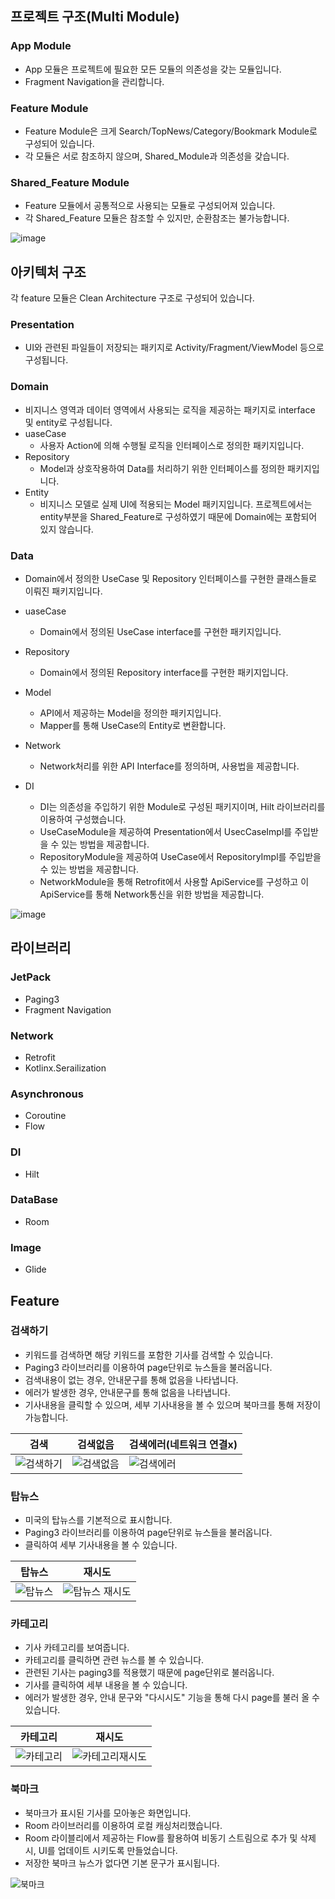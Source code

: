 ## 프로젝트 구조(Multi Module) ##

### App Module ###
- App 모듈은 프로젝트에 필요한 모든 모듈의 의존성을 갖는 모듈입니다.
- Fragment Navigation을 관리합니다.

### Feature Module ###
- Feature Module은 크게 Search/TopNews/Category/Bookmark Module로 구성되어 있습니다.
- 각 모듈은 서로 참조하지 않으며, Shared_Module과 의존성을 갖습니다. 


### Shared_Feature Module ###
- Feature 모듈에서 공통적으로 사용되는 모듈로 구성되어져 있습니다. 
- 각 Shared_Feature 모듈은 참조할 수 있지만, 순환참조는 불가능합니다.

![image](https://user-images.githubusercontent.com/45396949/189475063-1107cc97-05ca-41de-ad2b-72f96633cad4.png)

## 아키텍처 구조 ##
각 feature 모듈은 Clean Architecture 구조로 구성되어 있습니다. 

### Presentation ###
- UI와 관련된 파일들이 저장되는 패키지로 Activity/Fragment/ViewModel 등으로 구성됩니다.

### Domain ###
- 비지니스 영역과 데이터 영역에서 사용되는 로직을 제공하는 패키지로 interface 및 entity로 구성됩니다. 
- uaseCase 
  - 사용자 Action에 의해 수행될 로직을 인터페이스로 정의한 패키지입니다.
- Repository
  - Model과 상호작용하여 Data를 처리하기 위한 인터페이스를 정의한 패키지입니다.
- Entity
  - 비지니스 모델로 실제 UI에 적용되는 Model 패키지입니다. 프로젝트에서는 entity부분을 Shared_Feature로 구성하였기 때문에 Domain에는 포함되어 있지 않습니다.

### Data ###
- Domain에서 정의한 UseCase 및 Repository 인터페이스를 구현한 클래스들로 이뤄진 패키지입니다.

- uaseCase 
  - Domain에서 정의된 UseCase interface를 구현한 패키지입니다.
- Repository
  - Domain에서 정의된 Repository interface를 구현한 패키지입니다.
- Model
  - API에서 제공하는 Model을 정의한 패키지입니다. 
  - Mapper를 통해 UseCase의 Entity로 변환합니다. 
- Network
  - Network처리를 위한 API Interface를 정의하며, 사용법을 제공합니다.
- DI
  - DI는 의존성을 주입하기 위한 Module로 구성된 패키지이며, Hilt 라이브러리를 이용하여 구성했습니다.
  - UseCaseModule을 제공하여 Presentation에서 UsecCaseImpl를 주입받을 수 있는 방법을 제공합니다. 
  - RepositoryModule을 제공하여 UseCase에서 RepositoryImpl를 주입받을 수 있는 방법을 제공합니다.
  - NetworkModule을 통해 Retrofit에서 사용할 ApiService를 구성하고 이 ApiService를 통해 Network통신을 위한 방법을 제공합니다.  

![image](https://user-images.githubusercontent.com/45396949/189476059-54e3a481-6b94-4200-9080-1721fe341257.png)

## 라이브러리 ##
### JetPack ### 
  - Paging3
  - Fragment Navigation

### Network ###
  - Retrofit
  - Kotlinx.Serailization

### Asynchronous ###
- Coroutine
- Flow

### DI ###
  - Hilt
  
### DataBase ###
  - Room

### Image ###
  - Glide


## Feature ##

### 검색하기 ###
- 키워드를 검색하면 해당 키워드를 포함한 기사를 검색할 수 있습니다.
- Paging3 라이브러리를 이용하여 page단위로 뉴스들을 불러옵니다.
- 검색내용이 없는 경우, 안내문구를 통해 없음을 나타냅니다.
- 에러가 발생한 경우, 안내문구를 통해 없음을 나타냅니다.
- 기사내용을 클릭할 수 있으며, 세부 기사내용을 볼 수 있으며 북마크를 통해 저장이 가능합니다.

| 검색 | 검색없음 | 검색에러(네트워크 연결x) |
| --- | ---- | ---- |
| ![검색하기](https://user-images.githubusercontent.com/45396949/189478014-e39b871c-f025-4870-ad86-57be1eb37c8f.gif) | ![검색없음](https://user-images.githubusercontent.com/45396949/189478671-eb32d8b2-7b36-43d6-bbeb-1abe8e963c0e.gif) | ![검색에러](https://user-images.githubusercontent.com/45396949/189478673-25b76b20-a3f8-41da-bb3f-9a5515101a42.gif) |



### 탑뉴스 ###
- 미국의 탑뉴스를 기본적으로 표시합니다.
- Paging3 라이브러리를 이용하여 page단위로 뉴스들을 불러옵니다.
- 클릭하여 세부 기사내용을 볼 수 있습니다.

| 탑뉴스 | 재시도 |
| :---: | :---: |
| ![탑뉴스](https://user-images.githubusercontent.com/45396949/189478120-99330bdd-c6f1-4b7b-9785-ecd8455a6128.gif) | ![탑뉴스 재시도](https://user-images.githubusercontent.com/45396949/189478780-b0e36f35-76f1-4fa2-b2c2-1b2710948ed9.gif) |




### 카테고리 ###
- 기사 카테고리를 보여줍니다.
- 카테고리를 클릭하면 관련 뉴스를 볼 수 있습니다.
- 관련된 기사는 paging3를 적용했기 때문에 page단위로 불러옵니다.
- 기사를 클릭하여 세부 내용을 볼 수 있습니다. 
- 에러가 발생한 경우, 안내 문구와 "다시시도" 기능을 통해 다시 page를 불러 올 수 있습니다.

| 카테고리 | 재시도 |
| :----: | :----: |
| ![카테고리](https://user-images.githubusercontent.com/45396949/189478176-821a7a50-2797-4944-92f4-410143287fa5.gif) | ![카테고리재시도](https://user-images.githubusercontent.com/45396949/189479385-33f409dc-cdc9-44bc-9174-0781a11674b4.gif) |




### 북마크 ###
- 북마크가 표시된 기사를 모아놓은 화면입니다.
- Room 라이브러리를 이용하여 로컬 캐싱처리했습니다.
- Room 라이블리에서 제공하는 Flow를 활용하여 비동기 스트림으로 추가 및 삭제 시, UI를 업데이트 시키도록 만들었습니다. 
- 저장한 북마크 뉴스가 없다면 기본 문구가 표시됩니다.

![북마크](https://user-images.githubusercontent.com/45396949/189478237-acc5dba8-7f93-4c2d-b084-f290020b595a.gif)
